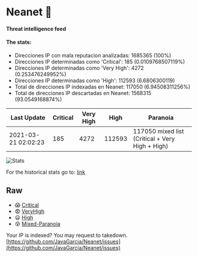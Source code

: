 # Neanet :hocho:
#### Threat intelligence feed
#### The stats:

- Direcciones IP con mala reputacion analizadas: 1685365 (100%)
- Direcciones IP determinadas como 'Critical':  185 (0.0109768507119%)
- Direcciones IP determinadas como 'Very High':  4272 (0.253476249952%)
- Direcciones IP determinadas como 'High':  112593 (6.6806300119)
- Total de direcciones IP indexadas en Neanet:  117050 (6.94508311256%)
- Total de direcciones IP descartadas en Neanet:  1568315 (93.0549168874%)

| Last Update | Critical | Very High | High | Paranoia |
| --- | --- | --- | --- | --- |
| 2021-03-21 02:02:23 | 185 | 4272 | 112593 | 117050 mixed list (Critical + Very High + High)|

![Stats](https://docs.google.com/spreadsheets/d/e/2PACX-1vSnaNMIXVabIpDJjufMlzH7poXnshF3mgd8Is1g9ytUEzVsP5my4Trn8f-xkoLLQ38xpL3HtmUexLo6/pubchart?oid=501124687&format=image)

For the historical stats go to: [link](/stats.csv)
## Raw
- :scream: [Critical](https://raw.githubusercontent.com/JavaGarcia/Neanet/master/blacklists/neanet_critical.txt)
- :fearful: [VeryHigh](https://raw.githubusercontent.com/JavaGarcia/Neanet/master/blacklists/neanet_veryHigh.txtt)
- :frowning: [High](https://raw.githubusercontent.com/JavaGarcia/Neanet/master/blacklists/neanet_high.txt)
- :dizzy_face: [Mixed-Paranoia](https://raw.githubusercontent.com/JavaGarcia/Neanet/master/blacklists/neanet_all.txt)


Your IP is indexed? You may request to takedown. [https://github.com/JavaGarcia/Neanet/issues](https://github.com/JavaGarcia/Neanet/issues)























































































































































































































































































































































































































































































































































































































































































































































































































































































































































































































































































































































































































































































































































































































































































































































































































































































































































































































































































































































































































































































































































































































































































































































































































































































































































































































































































































































































































































































































































































































































































































































































































































































































































































































































































































































































































































































































































































































































































































































































































































































































































































































































































































































































































































































































































































































































































































































































































































































































































































































































































































































































































